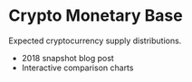 # Crypto Monetary Base

Expected cryptocurrency supply distributions.

 - 2018 snapshot blog post
 - Interactive comparison charts
